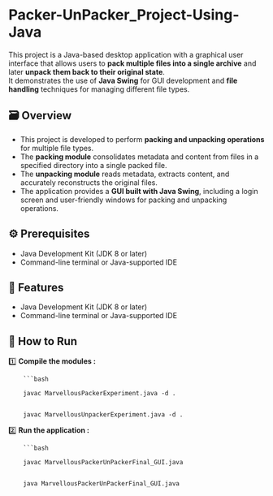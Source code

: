 # Packer-UnPacker_Project-Using-Java

This project is a Java-based desktop application with a graphical user interface that allows users to **pack multiple files into a single archive** and later **unpack them back to their original state**.  
It demonstrates the use of **Java Swing** for GUI development and **file handling** techniques for managing different file types.

## 🗃️ Overview


- This project is developed to perform **packing and unpacking operations** for multiple file types.  
- The **packing module** consolidates metadata and content from files in a specified directory into a single packed file.  
- The **unpacking module** reads metadata, extracts content, and accurately reconstructs the original files.  
- The application provides a **GUI built with Java Swing**, including a login screen and user-friendly windows for packing and unpacking operations.

## ⚙️ Prerequisites


- Java Development Kit (JDK 8 or later)  
- Command-line terminal or Java-supported IDE

## 💫 Features


- Java Development Kit (JDK 8 or later)  
- Command-line terminal or Java-supported IDE


## 🚀 How to Run  

1️⃣ **Compile the modules :**

        ```bash
        
        javac MarvellousPackerExperiment.java -d .

    
        javac MarvellousUnpackerExperiment.java -d .

2️⃣ **Run the application :**


        ```bash
        
        javac MarvellousPackerUnPackerFinal_GUI.java
    
        
        java MarvellousPackerUnPackerFinal_GUI.java




